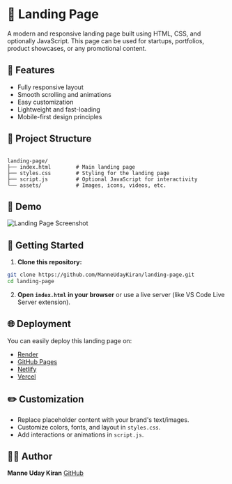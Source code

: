 
# 🚀 Landing Page

A modern and responsive landing page built using HTML, CSS, and optionally JavaScript. This page can be used for startups, portfolios, product showcases, or any promotional content.

## 🌟 Features

- Fully responsive layout
- Smooth scrolling and animations
- Easy customization
- Lightweight and fast-loading
- Mobile-first design principles

## 📁 Project Structure

```

landing-page/
├── index.html        # Main landing page
├── styles.css        # Styling for the landing page
├── script.js         # Optional JavaScript for interactivity
└── assets/           # Images, icons, videos, etc.

````

## 📸 Demo

![Landing Page Screenshot](assets/screenshot.png)

## 🚀 Getting Started

1. **Clone this repository:**

```bash
git clone https://github.com/ManneUdayKiran/landing-page.git
cd landing-page
````

2. **Open `index.html` in your browser**
   or use a live server (like VS Code Live Server extension).

## 🌐 Deployment

You can easily deploy this landing page on:

* [Render](https://render.com/docs/static-sites)
* [GitHub Pages](https://pages.github.com/)
* [Netlify](https://www.netlify.com/)
* [Vercel](https://vercel.com/)

## ✏️ Customization

* Replace placeholder content with your brand's text/images.
* Customize colors, fonts, and layout in `styles.css`.
* Add interactions or animations in `script.js`.

## 🙋‍♂️ Author

**Manne Uday Kiran**
[GitHub](https://github.com/ManneUdayKiran)


